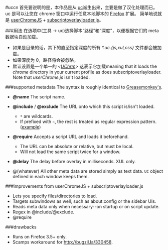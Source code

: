 #uccn
首先要说明的是，本作品是从 [uc](https://github.com/satyr/uc)派生出来，主要是做了汉化处理而已。
uc 是可以让您在 chrome 窗口中运行任意本地脚本的 [Firefox](http://firefox.com) 扩展。
简单地说就是 [userChromeJS](http://userchromejs.mozdev.org/) + [subscriptoverlayloader.js](http://stashbox.org/26086/subscriptoverlayloader.js)。

###用法
在选项中(工具 -> uc)选择脚本“路径”和“深度”，以便根据它们的 meta 数据块自动加载。

* 如果是目录的话，其下的直至指定深度的所有 *\*.uc.{js,xul,css}* 文件都会被加载。
* 如果深度为 0，路径将会被忽略。
* 默认设置是一个单一的
  _<[UChrm](https://developer.mozilla.org/index.php?title=en/File_I%2F%2FO)>_
  这表示它加载meaning that it loads the *chrome* directory in your current profile
  as does subscriptoverlayloader. Note that *userChrome.js* isn't loaded.

###supported metadata
The syntax is roughly identical to [Greasemonkey's](http://wiki.greasespot.net/Metadata_Block).

* __@name__
  The script name.

* __@include__ / __@exclude__
  The URL onto which this script is/isn't loaded.
  * `*` are wildcards.
  * If prefixed with `~`, the rest is treated as regular expression pattern.
    ([example](http://gist.github.com/57590))

* __@require__
  Accepts a script URL and loads it beforehand.
  * The URL can be absolute or relative, but must be local.
  * Will not load the same script twice for a window.

* __@delay__
  The delay before overlay in milliseconds. XUL only.

* @(whatever)
  All other meta data are stored simply as text data.
  `UC` object defined in each window keeps them.

###improvements from userChromeJS + subscriptoverlayloader.js
* Lets you specify files/directories to load.
* Targets subwindows as well, such as about:config or the sidebar UIs.
* Reads meta data only when necessary--on startup or on script update.
* Regex in @include/@exclude.
* @require

###drawbacks
* Runs on Firefox 3.5+ only.
* Scamps workaround for <http://bugzil.la/330458>.
